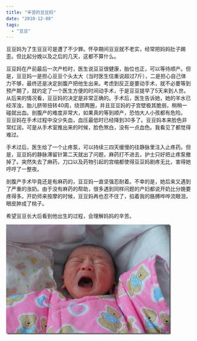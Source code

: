 ```yaml
---
title: "辛苦的豆豆妈"
date: "2010-12-08"
tags: 
  - "豆豆"
---
```


豆豆妈为了生豆豆可是遭了不少罪。怀孕期间豆豆就不老实，经常把妈妈肚子踢歪。但比起分娩以及之后的几天，这都不算什么。

豆豆妈在产前最后一次产检时，医生说豆豆很健康，胎位也正，可以等待顺产。但是，豆豆妈一是担心豆豆个头太大（当时医生估重说超过7斤），二是担心自己体力不够，最终还是决定剖腹产把他生出来。考虑到反正是要动手术，就不必要等到预产期了，就约定了一个医生方便的时间动手术，于是豆豆提早了5天来到人世。 从后来的情况看，豆豆妈的决定是非常正确的。手术后，医生告诉她，她的羊水已经浑浊，胎儿脐带扭转40周，绕颈两圈，并且豆豆妈的子宫壁极其脆弱，稍稍一碰就出血。剖腹产的难度非常大，如果真的等到顺产，恐怕大人小孩都有危险。 豆豆妈在手术过程中没少失血，血压最低时已经降到30多了。豆豆妈本来脸色非常红润，可是从手术室推出来的时候，脸色煞白，没有一点血色。我看见了都觉得难过。

手术过后，医生给了一个止疼泵，可以持续三四天缓慢的往静脉里注入止疼药。但是，豆豆妈的静脉滞留针第二天就出了问题，麻药打不进去，护士只好把止疼泵撤掉了。突然失去了麻药，刀口以及药物引起的宫缩都使得豆豆妈剧疼无比，害得她哼哼了一整夜。

剖腹产手术毕竟还是有麻药的，豆豆妈一直坚强忍耐着。不幸的是，她后来又遇到了严重的涨奶。由于没有麻药的帮助，很多遇到同样问题的产妇都说开奶比分娩要疼得多。开奶师来按摩的时候，豆豆妈再也忍不住了，掐着我的胳膊哗哗流眼泪，眼皮肿成了桃子。

希望豆豆长大后看到他出生的过程，会理解妈妈的辛苦。

[![DSC00329](images/dsc00329_thumb.jpg "DSC00329")](http://ruanqizhen.wordpress.com/wp-content/uploads/2010/12/dsc00329.jpg)
